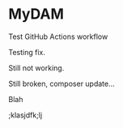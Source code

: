 # MyDAM

Test GitHub Actions workflow

Testing fix.

Still not working.

Still broken, composer update...

Blah

;klasjdfk;lj
